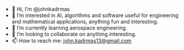 - 👋 Hi, I’m @johnkadrmas
- 👀 I’m interested in AI, algorithms and software useful for engineering and mathematical applications, anything fun and interesting.
- 🌱 I’m currently learning aerospace engineering.
- 💞️ I’m looking to collaborate on anything interesting.
- 📫 How to reach me: john.kadrmas13@gmail.com

<!---
johnkadrmas/johnkadrmas is a ✨ special ✨ repository because its `README.md` (this file) appears on your GitHub profile.
You can click the Preview link to take a look at your changes.
--->
